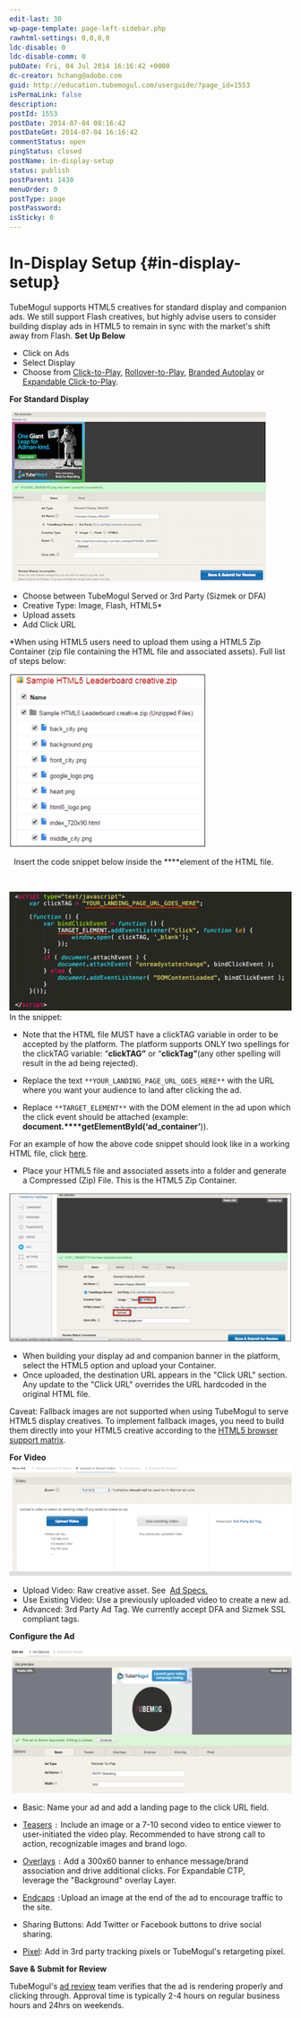 ```yaml
---
edit-last: 30
wp-page-template: page-left-sidebar.php
rawhtml-settings: 0,0,0,0
ldc-disable: 0
ldc-disable-comm: 0
pubDate: Fri, 04 Jul 2014 16:16:42 +0000
dc-creator: hchang@adobe.com
guid: http://education.tubemogul.com/userguide/?page_id=1553
isPermaLink: false
description: 
postId: 1553
postDate: 2014-07-04 08:16:42
postDateGmt: 2014-07-04 16:16:42
commentStatus: open
pingStatus: closed
postName: in-display-setup
status: publish
postParent: 1430
menuOrder: 0
postType: page
postPassword: 
isSticky: 0
---
```


# In-Display Setup {#in-display-setup}

TubeMogul supports HTML5 creatives for standard display and companion ads. We still support Flash creatives, but highly advise users to consider building display ads in HTML5 to remain in sync with the market's shift away from Flash.
**Set Up Below**

* Click on Ads
* Select Display
* Choose&nbsp;from [Click-to-Play](../user-guide/planning/ad-formats/in-display/click-to-play.md), [Rollover-to-Play](../user-guide/planning/ad-formats/in-display/rollover-to-play.md), [Branded Autoplay](../user-guide/planning/ad-formats/in-display/branded-autoplay.md) or [Expandable Click-to-Play](../user-guide/planning/ad-formats/in-display/click-to-expand.md).

**For Standard Display**
  
[ ![dakfdhjsal](assets/dakfdhjsal.png)](assets/dakfdhjsal.png)

* Choose between TubeMogul Served or 3rd Party (Sizmek or DFA)
* Creative Type: Image, Flash, HTML5&#42;
* Upload assets
* Add Click URL

&#42;When using HTML5 users need to upload them using a HTML5 Zip Container (zip file containing the HTML file and associated assets). Full list of steps below:

[ ![html](assets/html.png)](assets/html.png)

&nbsp;
Insert the code snippet below inside the **<head>**element of the HTML file.

&nbsp;

[ ![HTML5 code snippet](assets/html5-code-snippet.png)](assets/html5-code-snippet.png)
In the snippet:

* Note that the HTML file MUST have a clickTAG variable in order to be accepted by the platform. The platform supports ONLY two spellings for the clickTAG variable: “**clickTAG”** or “**clickTag”**(any other spelling will result in the ad being rejected).

* Replace the text `**YOUR_LANDING_PAGE_URL_GOES_HERE**` with the URL where you want your audience to land after clicking the ad.
* Replace `**TARGET_ELEMENT**` with the DOM element in the ad upon which the click event should be attached (example: **document.****getElementById(‘ad_container’**)).

For an example of how the above code snippet should look like in a working HTML file, click [here](assets/index.txt).

* Place your HTML5 file and associated assets into a folder and generate a Compressed (Zip) File. This is the HTML5 Zip Container.

[ ![standard](assets/standard.png)](assets/standard.png)

* When building your display ad and companion banner in the platform, select the HTML5 option and upload your Container.
* Once uploaded, the destination URL appears in the "Click URL" section. Any update to the "Click URL" overrides the URL hardcoded in the original HTML file.

Caveat: Fallback images are not supported when using TubeMogul to serve HTML5 display creatives. To implement fallback images, you need to build them directly into your HTML5 creative according to the [HTML5 browser support matrix](http://caniuse.com/).

**For Video**
[ ![dada](assets/dada.png)](assets/dada.png)

* Upload Video: Raw creative asset. See&nbsp; [Ad Specs.](../user-guide/planning/ad-formats/ad-specs.md)
* Use Existing Video: Use a previously uploaded video to create a new ad.
* Advanced: 3rd Party Ad Tag.&nbsp;We currently accept DFA and Sizmek SSL compliant tags.

**Configure the Ad**
  
[ ![CTP](assets/ctp.png)](assets/ctp.png)

* Basic: Name your ad and add a landing page to the click URL field.
* [Teasers](/user-guide/execution/ad-unit-setup/teasers-endcaps/) `:`&nbsp;Include an image or a 7-10 second video to entice viewer to user-initiated&nbsp;the video play. Recommended to have strong call to action, recognizable images and brand logo.

* [Overlays](overlay.md) `:`&nbsp;Add a 300x60 banner to enhance message/brand association and drive additional clicks. For&nbsp;Expandable CTP, leverage&nbsp;the "Background"&nbsp;overlay Layer.

* [Endcaps](http://education.tubemogul.com/user-guide/execution/ad-unit-setup/teasers-endcaps/) `:`Upload an image at the end of the ad to encourage traffic to the site.

* Sharing Buttons: Add Twitter or Facebook buttons to drive social sharing.
* [Pixel](3rd-party-tracking-adserving/tracking-pixels.md):&nbsp;Add in 3rd party tracking pixels or TubeMogul's retargeting pixel.

**Save & Submit for Review**
  
TubeMogul's [ad review](ad-reviews.md) team&nbsp;verifies&nbsp;that the ad is rendering properly and clicking through. Approval time is typically 2-4 hours on regular business hours and 24hrs on weekends. 